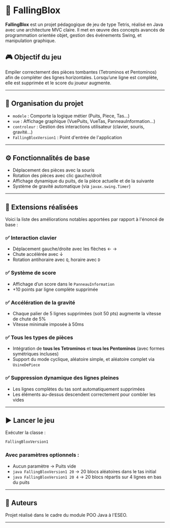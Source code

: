 
# 🧱 FallingBlox

**FallingBlox** est un projet pédagogique de jeu de type Tetris, réalisé en Java avec une architecture MVC claire. Il met en œuvre des concepts avancés de programmation orientée objet, gestion des événements Swing, et manipulation graphique.

## 🎮 Objectif du jeu

Empiler correctement des pièces tombantes (Tetrominos et Pentominos) afin de compléter des lignes horizontales. Lorsqu’une ligne est complète, elle est supprimée et le score du joueur augmente.

---

## 📁 Organisation du projet

- `modele` : Comporte la logique métier (Puits, Piece, Tas…)
- `vue` : Affichage graphique (VuePuits, VueTas, PanneauInformation…)
- `controleur` : Gestion des interactions utilisateur (clavier, souris, gravité…)
- `FallingBloxVersion1` : Point d'entrée de l'application

---

## ⚙️ Fonctionnalités de base

- Déplacement des pièces avec la souris
- Rotation des pièces avec clic gauche/droit
- Affichage dynamique du puits, de la pièce actuelle et de la suivante
- Système de gravité automatique (via `javax.swing.Timer`)

---

## 🚀 Extensions réalisées

Voici la liste des améliorations notables apportées par rapport à l'énoncé de base :

### ✅ Interaction clavier
- Déplacement gauche/droite avec les flèches ← →  
- Chute accélérée avec ↓  
- Rotation antihoraire avec `Q`, horaire avec `D`

### ✅ Système de score
- Affichage d’un score dans le `PanneauInformation`
- +10 points par ligne complète supprimée

### ✅ Accélération de la gravité
- Chaque palier de 5 lignes supprimées (soit 50 pts) augmente la vitesse de chute de 5%
- Vitesse minimale imposée à 50ms

### ✅ Tous les types de pièces
- Intégration de **tous les Tetrominos** et **tous les Pentominos** (avec formes symétriques incluses)
- Support du mode cyclique, aléatoire simple, et aléatoire complet via `UsineDePiece`

### ✅ Suppression dynamique des lignes pleines
- Les lignes complètes du tas sont automatiquement supprimées
- Les éléments au-dessus descendent correctement pour combler les vides

---

## ▶️ Lancer le jeu

Exécuter la classe :

```bash
FallingBloxVersion1
```

### Avec paramètres optionnels :
- Aucun paramètre → Puits vide
- `java FallingBloxVersion1 20` → 20 blocs aléatoires dans le tas initial
- `java FallingBloxVersion1 20 4` → 20 blocs répartis sur 4 lignes en bas du puits

---

## 📌 Auteurs

Projet réalisé dans le cadre du module POO Java à l'ESEO.

---
